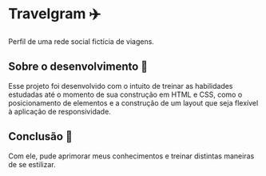 # Travelgram ✈️

Perfil de uma rede social fictícia de viagens.

## Sobre o desenvolvimento 🔧
Esse projeto foi desenvolvido com o intuito de treinar as habilidades estudadas até o momento de sua construção em HTML e CSS, como o posicionamento de elementos e a construção de um layout que seja flexível à aplicação de responsividade. 

## Conclusão 🏅
Com ele, pude aprimorar meus conhecimentos e treinar distintas maneiras de se estilizar.
